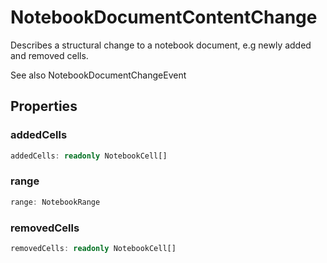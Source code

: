 # NotebookDocumentContentChange

Describes a structural change to a notebook document, e.g newly added and removed cells.

See also NotebookDocumentChangeEvent

## Properties

### addedCells

```typescript
addedCells: readonly NotebookCell[]
```

### range

```typescript
range: NotebookRange
```

### removedCells

```typescript
removedCells: readonly NotebookCell[]
```

